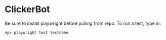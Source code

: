﻿# ClickerBot


Be sure to install playwright before pulling from repo.
To run a test, type in:
```
npx playwright test testname
```
